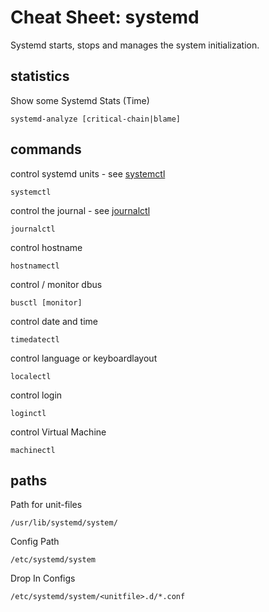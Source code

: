 # Cheat Sheet: systemd

Systemd starts, stops and manages the system initialization.

## statistics

Show some Systemd Stats (Time)

```
systemd-analyze [critical-chain|blame]
```

## commands

control systemd units - see [systemctl](./systemctl.md)

```
systemctl
```

control the journal - see [journalctl](./journalctl.md)

```
journalctl
```

control hostname

```
hostnamectl
```

control / monitor dbus

```
busctl [monitor]
```

control date and time

```
timedatectl
```

control language or keyboardlayout

```
localectl
```

control login

```
loginctl
```

control Virtual Machine

```
machinectl
```

## paths

Path for unit-files
```
/usr/lib/systemd/system/
```

Config Path

```
/etc/systemd/system
```

Drop In Configs

```
/etc/systemd/system/<unitfile>.d/*.conf
```

